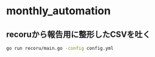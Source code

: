 # monthly_automation

## recoruから報告用に整形したCSVを吐く

```bash
go run recoru/main.go -config config.yml
```